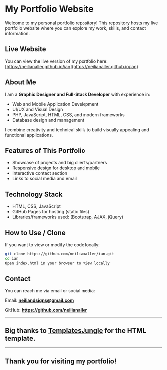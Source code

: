 # My Portfolio Website

Welcome to my personal portfolio repository! This repository hosts my live portfolio website where you can explore my work, skills, and contact information.

## Live Website
You can view the live version of my portfolio here:  
[https://neilianaller.github.io/ian](https://neilianaller.github.io/ian)

## About Me
I am a **Graphic Designer and Full-Stack Developer** with experience in:

- Web and Mobile Application Development
- UI/UX and Visual Design
- PHP, JavaScript, HTML, CSS, and modern frameworks
- Database design and management

I combine creativity and technical skills to build visually appealing and functional applications.

## Features of This Portfolio
- Showcase of projects and big clients/partners
- Responsive design for desktop and mobile
- Interactive contact section
- Links to social media and email

## Technology Stack
- HTML, CSS, JavaScript
- GitHub Pages for hosting (static files)
- Libraries/frameworks used: (Bootstrap, AJAX, jQuery)

## How to Use / Clone
If you want to view or modify the code locally:

```bash
git clone https://github.com/neilianaller/ian.git
cd ian
Open index.html in your browser to view locally
```

## Contact

You can reach me via email or social media:

Email: **neiliandsigns@gmail.com**

GitHub: **https://github.com/neilianaller**

----

## Big thanks to [TemplatesJungle](https://templatesjungle.com) for the HTML template.

----

## Thank you for visiting my portfolio!